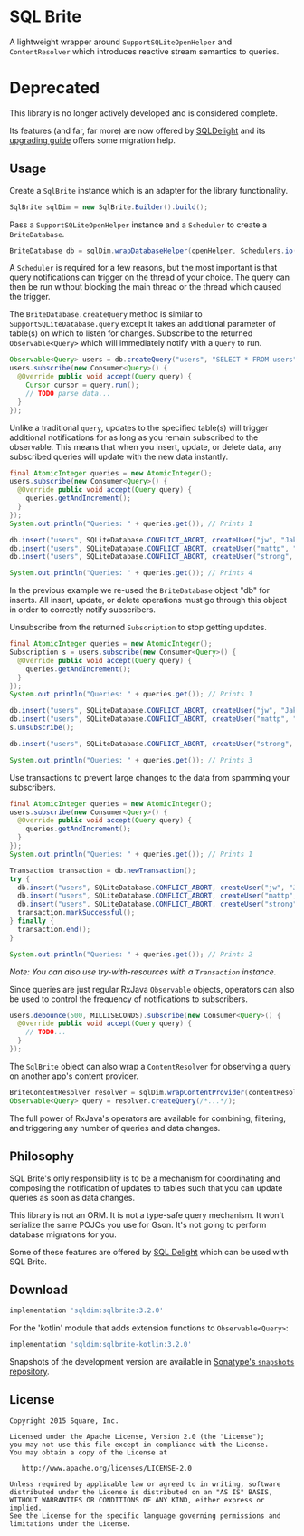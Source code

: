 SQL Brite
=========

A lightweight wrapper around `SupportSQLiteOpenHelper` and `ContentResolver` which introduces reactive
stream semantics to queries.

# Deprecated

This library is no longer actively developed and is considered complete.

Its features (and far, far more) are now offered by [SQLDelight](https://github.com/square/sqldelight/)
and its [upgrading guide](https://github.com/square/sqldelight/blob/1.0.0/UPGRADING.md) offers some
migration help.



Usage
-----

Create a `SqlBrite` instance which is an adapter for the library functionality.

```java
SqlBrite sqlDim = new SqlBrite.Builder().build();
```

Pass a `SupportSQLiteOpenHelper` instance and a `Scheduler` to create a `BriteDatabase`.

```java
BriteDatabase db = sqlDim.wrapDatabaseHelper(openHelper, Schedulers.io());
```

A `Scheduler` is required for a few reasons, but the most important is that query notifications can
trigger on the thread of your choice. The query can then be run without blocking the main thread or
the thread which caused the trigger.

The `BriteDatabase.createQuery` method is similar to `SupportSQLiteDatabase.query` except it takes an
additional parameter of table(s) on which to listen for changes. Subscribe to the returned
`Observable<Query>` which will immediately notify with a `Query` to run.

```java
Observable<Query> users = db.createQuery("users", "SELECT * FROM users");
users.subscribe(new Consumer<Query>() {
  @Override public void accept(Query query) {
    Cursor cursor = query.run();
    // TODO parse data...
  }
});
```

Unlike a traditional `query`, updates to the specified table(s) will trigger additional
notifications for as long as you remain subscribed to the observable. This means that when you
insert, update, or delete data, any subscribed queries will update with the new data instantly.

```java
final AtomicInteger queries = new AtomicInteger();
users.subscribe(new Consumer<Query>() {
  @Override public void accept(Query query) {
    queries.getAndIncrement();
  }
});
System.out.println("Queries: " + queries.get()); // Prints 1

db.insert("users", SQLiteDatabase.CONFLICT_ABORT, createUser("jw", "Jake Wharton"));
db.insert("users", SQLiteDatabase.CONFLICT_ABORT, createUser("mattp", "Matt Precious"));
db.insert("users", SQLiteDatabase.CONFLICT_ABORT, createUser("strong", "Alec Strong"));

System.out.println("Queries: " + queries.get()); // Prints 4
```

In the previous example we re-used the `BriteDatabase` object "db" for inserts. All insert, update,
or delete operations must go through this object in order to correctly notify subscribers.

Unsubscribe from the returned `Subscription` to stop getting updates.

```java
final AtomicInteger queries = new AtomicInteger();
Subscription s = users.subscribe(new Consumer<Query>() {
  @Override public void accept(Query query) {
    queries.getAndIncrement();
  }
});
System.out.println("Queries: " + queries.get()); // Prints 1

db.insert("users", SQLiteDatabase.CONFLICT_ABORT, createUser("jw", "Jake Wharton"));
db.insert("users", SQLiteDatabase.CONFLICT_ABORT, createUser("mattp", "Matt Precious"));
s.unsubscribe();

db.insert("users", SQLiteDatabase.CONFLICT_ABORT, createUser("strong", "Alec Strong"));

System.out.println("Queries: " + queries.get()); // Prints 3
```

Use transactions to prevent large changes to the data from spamming your subscribers.

```java
final AtomicInteger queries = new AtomicInteger();
users.subscribe(new Consumer<Query>() {
  @Override public void accept(Query query) {
    queries.getAndIncrement();
  }
});
System.out.println("Queries: " + queries.get()); // Prints 1

Transaction transaction = db.newTransaction();
try {
  db.insert("users", SQLiteDatabase.CONFLICT_ABORT, createUser("jw", "Jake Wharton"));
  db.insert("users", SQLiteDatabase.CONFLICT_ABORT, createUser("mattp", "Matt Precious"));
  db.insert("users", SQLiteDatabase.CONFLICT_ABORT, createUser("strong", "Alec Strong"));
  transaction.markSuccessful();
} finally {
  transaction.end();
}

System.out.println("Queries: " + queries.get()); // Prints 2
```
*Note: You can also use try-with-resources with a `Transaction` instance.*

Since queries are just regular RxJava `Observable` objects, operators can also be used to
control the frequency of notifications to subscribers.

```java
users.debounce(500, MILLISECONDS).subscribe(new Consumer<Query>() {
  @Override public void accept(Query query) {
    // TODO...
  }
});
```

The `SqlBrite` object can also wrap a `ContentResolver` for observing a query on another app's
content provider.

```java
BriteContentResolver resolver = sqlDim.wrapContentProvider(contentResolver, Schedulers.io());
Observable<Query> query = resolver.createQuery(/*...*/);
```

The full power of RxJava's operators are available for combining, filtering, and triggering any
number of queries and data changes.



Philosophy
----------

SQL Brite's only responsibility is to be a mechanism for coordinating and composing the notification
of updates to tables such that you can update queries as soon as data changes.

This library is not an ORM. It is not a type-safe query mechanism. It won't serialize the same POJOs
you use for Gson. It's not going to perform database migrations for you.

Some of these features are offered by [SQL Delight][sqldelight] which can be used with SQL Brite.



Download
--------

```groovy
implementation 'sqldim:sqlbrite:3.2.0'
```

For the 'kotlin' module that adds extension functions to `Observable<Query>`:
```groovy
implementation 'sqldim:sqlbrite-kotlin:3.2.0'
```


Snapshots of the development version are available in [Sonatype's `snapshots` repository][snap].



License
-------

    Copyright 2015 Square, Inc.

    Licensed under the Apache License, Version 2.0 (the "License");
    you may not use this file except in compliance with the License.
    You may obtain a copy of the License at

       http://www.apache.org/licenses/LICENSE-2.0

    Unless required by applicable law or agreed to in writing, software
    distributed under the License is distributed on an "AS IS" BASIS,
    WITHOUT WARRANTIES OR CONDITIONS OF ANY KIND, either express or implied.
    See the License for the specific language governing permissions and
    limitations under the License.





 [snap]: https://oss.sonatype.org/content/repositories/snapshots/
 [sqldelight]: https://github.com/square/sqldelight/
